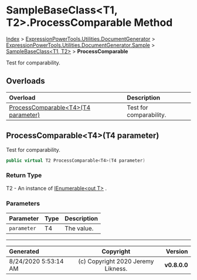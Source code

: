 ﻿# SampleBaseClass&lt;T1, T2>.ProcessComparable Method

[Index](../index.md) > [ExpressionPowerTools.Utilities.DocumentGenerator](ExpressionPowerTools.Utilities.DocumentGenerator.a.md) > [ExpressionPowerTools.Utilities.DocumentGenerator.Sample](ExpressionPowerTools.Utilities.DocumentGenerator.Sample.n.md) > [SampleBaseClass<T1, T2>](ExpressionPowerTools.Utilities.DocumentGenerator.Sample.SampleBaseClass`2.cs.md) > **ProcessComparable**

Test for comparability.

## Overloads

| Overload | Description |
| :-- | :-- |
| [ProcessComparable&lt;T4>(T4 parameter)](#processcomparablet4t4-parameter) | Test for comparability. |
## ProcessComparable&lt;T4>(T4 parameter)

Test for comparability.

```csharp
public virtual T2 ProcessComparable<T4>(T4 parameter)
```

### Return Type

T2 - An instance of [IEnumerable&lt;out T>](https://docs.microsoft.com/dotnet/api/system.collections.generic.ienumerable-1) .

### Parameters

| Parameter | Type | Description |
| :-- | :-- | :-- |
| `parameter` | T4 | The value. |



---

| Generated | Copyright | Version |
| :-- | :-: | --: |
| 8/24/2020 5:53:14 AM | (c) Copyright 2020 Jeremy Likness. | **v0.8.0.0** |
